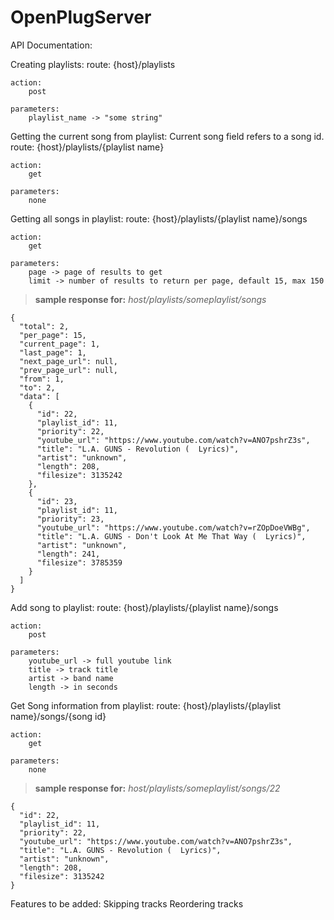 # OpenPlugServer

API Documentation:


Creating playlists:
	route:
		{host}/playlists

	action:
		post

	parameters:
		playlist_name -> "some string"


Getting the current song from playlist:
Current song field refers to a song id.
	route:
		{host}/playlists/{playlist name}

	action:
		get

	parameters:
		none

Getting all songs in playlist:
	route:
		{host}/playlists/{playlist name}/songs

	action:
		get

	parameters:
		page -> page of results to get
		limit -> number of results to return per page, default 15, max 150

>**sample response for:**
> *host/playlists/someplaylist/songs*
```
{
  "total": 2,
  "per_page": 15,
  "current_page": 1,
  "last_page": 1,
  "next_page_url": null,
  "prev_page_url": null,
  "from": 1,
  "to": 2,
  "data": [
    {
      "id": 22,
      "playlist_id": 11,
      "priority": 22,
      "youtube_url": "https://www.youtube.com/watch?v=ANO7pshrZ3s",
      "title": "L.A. GUNS - Revolution (  Lyrics)",
      "artist": "unknown",
      "length": 208,
      "filesize": 3135242
    },
    {
      "id": 23,
      "playlist_id": 11,
      "priority": 23,
      "youtube_url": "https://www.youtube.com/watch?v=rZOpDoeVWBg",
      "title": "L.A. GUNS - Don't Look At Me That Way (  Lyrics)",
      "artist": "unknown",
      "length": 241,
      "filesize": 3785359
    }
  ]
}
```

Add song to playlist:
	route:
		{host}/playlists/{playlist name}/songs

	action:
		post

	parameters:
		youtube_url -> full youtube link
		title -> track title
		artist -> band name
		length -> in seconds

Get Song information from playlist:
	route:
		{host}/playlists/{playlist name}/songs/{song id}

	action:
		get

	parameters:
		none


>**sample response for:**
> *host/playlists/someplaylist/songs/22*
```
{
  "id": 22,
  "playlist_id": 11,
  "priority": 22,
  "youtube_url": "https://www.youtube.com/watch?v=ANO7pshrZ3s",
  "title": "L.A. GUNS - Revolution (  Lyrics)",
  "artist": "unknown",
  "length": 208,
  "filesize": 3135242
}
```

Features to be added:
	Skipping tracks
	Reordering tracks
